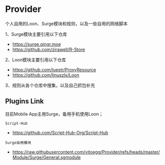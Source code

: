 # Provider
个人自用的Loon、Surge模块和规则，以及一些自用的网络脚本

1、Surge模块主要引用以下仓库

- https://surge.qingr.moe
- https://github.com/zirawell/R-Store

2、Loon模块主要引用以下仓库

- https://github.com/luestr/ProxyResource
- https://github.com/linuszlx/Loon

3、规则从各个仓库中搜集，以及自己抓包补充

## Plugins Link
目前Mobile App主用Surge，备用手机使用Loon；

`Script-Hub`
- https://github.com/Script-Hub-Org/Script-Hub

`Surge自用模块`
- https://raw.githubusercontent.com/vitoegg/Provider/refs/heads/master/Module/Surge/General.sgmodule
